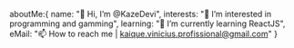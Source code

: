 
aboutMe:{
name: "👋 Hi, I’m @KazeDevi",
interests: "👀 I’m interested in programming and gamming",
learning: "🌱 I’m currently learning ReactJS",
eMail: "📫 How to reach me | kaique.vinicius.profissional@gmail.com"
}





<!---
KazeDevi/KazeDevi is a ✨ special ✨ repository because its `README.md` (this file) appears on your GitHub profile.
You can click the Preview link to take a look at your changes.
--->
